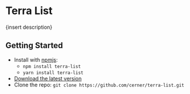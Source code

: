 # Terra List

 {insert description}

## Getting Started

- Install with [npmjs](https://www.npmjs.com): 
  - `npm install terra-list` 
  - `yarn install terra-list` 
- [Download the latest version](https://github.com/cerner/terra-list/archive/master.zip)
- Clone the repo: `git clone https://github.com/cerner/terra-list.git`
